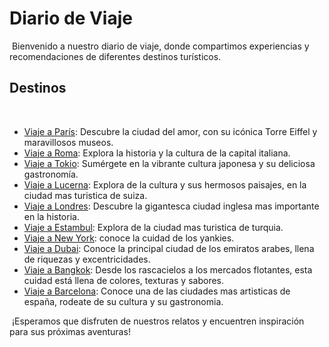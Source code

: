 # Diario de Viaje
​
Bienvenido a nuestro diario de viaje, donde compartimos experiencias y recomendaciones de diferentes destinos turísticos.
​
## Destinos
​
- [Viaje a París](entradas/paris.md): Descubre la ciudad del amor, con su icónica Torre Eiffel y maravillosos museos.
- [Viaje a Roma](entradas/roma.md): Explora la historia y la cultura de la capital italiana.
- [Viaje a Tokio](entradas/tokio.md): Sumérgete en la vibrante cultura japonesa y su deliciosa gastronomía.
- [Viaje a Lucerna](entradas/lucerna.md): Explora de la cultura y sus hermosos paisajes, en la ciudad mas turistica de suiza.
- [Viaje a Londres](entradas/londres.md): Descubre la gigantesca ciudad inglesa mas importante en la historia.
- [Viaje a Estambul](entradas/estambul.md): Explora de la ciudad mas turistica de turquia.
- [Viaje a New York](entradas/newyork.md): conoce la cuidad de los yankies.
- [Viaje a Dubai](entradas/dubai.md): Conoce la principal ciudad de los emiratos arabes, llena de riquezas y excentricidades.
- [Viaje a Bangkok](entradas/bangkok.md): Desde los rascacielos a los mercados flotantes, esta cuidad está llena de colores, texturas y sabores.
- [Viaje a Barcelona](entradas/barcelona.md): Conoce una de las ciudades mas artisticas de españa, rodeate de su cultura y su gastronomia.








​
¡Esperamos que disfruten de nuestros relatos y encuentren inspiración para sus próximas aventuras!